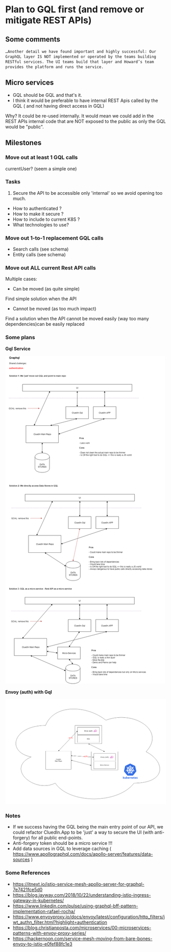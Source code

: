 # Plan to GQL first (and remove or mitigate REST APIs)

## Some comments

```
…Another detail we have found important and highly successful: Our GraphQL layer IS NOT implemented or operated by the teams building RESTful services. The UI teams build that layer and Howard’s team provides the platform and runs the service.
```

## Micro services

- GQL should be GQL and that's it.
- I think it would be preferable to have internal REST Apis called by the GQL ( and not having direct access in GQL)

Why? It could be re-used internally. It would mean we could add in the REST APIs internal code that are NOT exposed to the public as only the GQL would be "public".

## Milestones

### Move out at least 1 GQL calls

currentUser? (seem a simple one)

### Tasks

1. Secure the API to be accessible only 'internal' so we avoid opening too much.

- How to authenticated ?
- How to make it secure ?
- How to include to current K8S ?
- What technologies to use?

### Move out 1-to-1 replacement GQL calls

- Search calls (see schema)
- Entity calls (see schema)

### Move out ALL current Rest API calls

Multiple cases:

- Can be moved (as quite simple)

Find simple solution when the API 

- Cannot be moved (as too much impact)

Find a solution when the API cannot be moved easily (way too many dependencies)can be easily replaced

### Some plans

**Gql Service**

![New Gql Service](./assets/NewGqlService.png)

**Envoy (auth) with Gql**

![Mesh service for authentication](./assets/GQL-with-envoy.png)

### Notes

- If we success having the GQL being the main entry point of our API, we could refactor CluedIn.App to be 'just' a way to secure the UI (with anti-forgery) for all public end-points.
- Anti-forgery token should be a micro service !!!
- Add data sources in GQL to leverage caching ( https://www.apollographql.com/docs/apollo-server/features/data-sources )

### Some References

- https://itnext.io/istio-service-mesh-apollo-server-for-graphql-7e7421fce5d0
- https://blog.jayway.com/2018/10/22/understanding-istio-ingress-gateway-in-kubernetes/
- https://www.linkedin.com/pulse/using-graphql-bff-pattern-implementation-rafael-rocha/
- https://www.envoyproxy.io/docs/envoy/latest/configuration/http_filters/jwt_authn_filter.html?highlight=authentication
- https://blog.christianposta.com/microservices/00-microservices-patterns-with-envoy-proxy-series/
- https://hackernoon.com/service-mesh-moving-from-bare-bones-envoy-to-istio-e0fef88fc1e3